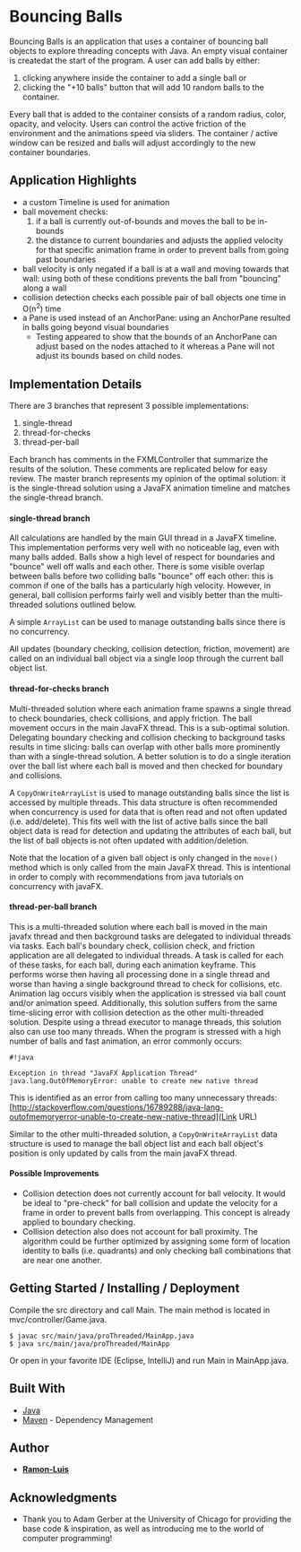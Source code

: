# Bouncing Balls  

Bouncing Balls is an application that uses a container of bouncing ball objects to explore threading concepts with Java.  An empty visual container is createdat the start of the program. A user can add balls by either:
  1. clicking anywhere inside the container to add a single ball or 
  2. clicking the "+10 balls" button that will add 10 random balls to the container.  

Every ball that is added to the container consists of a random radius, color, opacity, and velocity.  Users can control the active friction of the environment and the animations speed via sliders.  The container / active window can be resized and balls will adjust accordingly to the new container boundaries.

## Application Highlights
  * a custom Timeline is used for animation  
  * ball movement checks:
    1. if a ball is currently out-of-bounds and moves the ball to be in-bounds
    2. the distance to current boundaries and adjusts the applied velocity for that specific animation frame in order to prevent balls from going past boundaries  
  * ball velocity is only negated if a ball is at a wall and moving towards that wall: using both of these conditions prevents the ball from "bouncing" along a wall  
  * collision detection checks each possible pair of ball objects one time in O(n<sup>2</sup>) time  
  * a Pane is used instead of an AnchorPane: using an AnchorPane resulted in balls going beyond visual boundaries  
    * Testing appeared to show that the bounds of an AnchorPane can adjust based on the nodes attached to it whereas a Pane will not adjust its bounds based on child nodes.  

## Implementation Details

There are 3 branches that represent 3 possible implementations:

1. single-thread
2. thread-for-checks
3. thread-per-ball

Each branch has comments in the FXMLController that summarize the results of the solution. These comments are replicated below for easy review. The master branch represents my opinion of the optimal solution: it is the single-thread solution using a JavaFX animation timeline and matches the single-thread branch.


#### single-thread branch

All calculations are handled by the main GUI thread in a JavaFX timeline. This implementation performs very well with no noticeable lag, even with many balls added.  Balls show a high level of respect for boundaries and "bounce" well off walls and each other.  There is some visible overlap between balls before two colliding balls "bounce" off each other: this is common if one of the balls has a particularly high velocity.  However, in general, ball collision performs fairly well and visibly better than the multi-threaded solutions outlined below.

A simple `ArrayList` can be used to manage outstanding balls since there is no concurrency.

All updates (boundary checking, collision detection, friction, movement) are called on an individual ball object via a single loop through the current ball object list.

#### thread-for-checks branch

Multi-threaded solution where each animation frame spawns a single thread to check boundaries, check collisions, and apply friction. The ball movement occurs in the main JavaFX thread. This is a sub-optimal solution.  Delegating boundary checking and collision checking to background tasks results in time slicing: balls can overlap with other balls more prominently than with a single-thread solution.  A better solution is to do a single iteration over the ball list where each ball is moved and then checked for boundary and collisions.

A `CopyOnWriteArrayList` is used to manage outstanding balls since the list is accessed by multiple threads.  This data structure is often recommended when concurrency is used for data that is often read and not often updated (i.e. add/delete).  This fits well with the list of active balls since the ball object data is read for detection and updating the attributes of each ball, but the list of ball objects is not often updated with addition/deletion.

Note that the location of a given ball object is only changed in the `move()` method which is only called from the main JavaFX thread.  This is intentional in order to comply with recommendations from java tutorials on concurrency with javaFX.

#### thread-per-ball branch

This is a multi-threaded solution where each ball is moved in the main javafx thread and then background tasks are delegated to individual threads via tasks.  Each ball's boundary check, collision check, and friction application are all delegated to individual threads.  A task is called for each of these tasks, for each ball, during each animation keyframe.  This performs worse then having all processing done in a single thread and worse than having a single background thread to check for collisions, etc.  Animation lag occurs visibly when the application is stressed via ball count and/or animation speed.  Additionally, this solution suffers from the same time-slicing error with collision detection as the other multi-threaded solution.  Despite using a thread executor to manage threads, this solution also can use too many threads.  When the program is stressed with a high number of balls and fast animation, an error commonly occurs:

```
#!java

Exception in thread "JavaFX Application Thread" java.lang.OutOfMemoryError: unable to create new native thread
```

This is identified as an error from calling too many unnecessary threads: [http://stackoverflow.com/questions/16789288/java-lang-outofmemoryerror-unable-to-create-new-native-thread](Link URL)

Similar to the other multi-threaded solution, a `CopyOnWriteArrayList` data structure is used to manage the ball object list and each ball object's position is only updated by calls from the main javaFX thread.

#### Possible Improvements

* Collision detection does not currently account for ball velocity.  It would be ideal to "pre-check" for ball collision and update the velocity for a frame in order to prevent balls from overlapping.  This concept is already applied to boundary checking.  
* Collision detection also does not account for ball proximity. The algorithm could be further optimized by assigning some form of location identity to balls (i.e. quadrants) and only checking ball combinations that are near one another.

## Getting Started / Installing / Deployment

Compile the src directory and call Main.  The main method is located in mvc/controller/Game.java.

```
$ javac src/main/java/proThreaded/MainApp.java
$ java src/main/java/proThreaded/MainApp
```

Or open in your favorite IDE (Eclipse, IntelliJ) and run Main in MainApp.java.


## Built With

* [Java](http://www.oracle.com/technetwork/java/javase/downloads/jre8-downloads-2133155.html)
* [Maven](https://maven.apache.org/) - Dependency Management 

## Author

* [**Ramon-Luis**](https://github.com/ramon-luis)

## Acknowledgments

* Thank you to Adam Gerber at the University of Chicago for providing the base code & inspiration, as well as introducing me to the world of computer programming!

